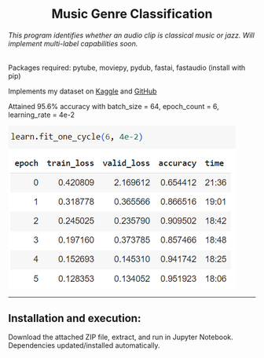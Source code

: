 <h1 style="margin: auto; width: 100%; text-align: center; font-size: 25px;">Music Genre Classification</h1>

<h6>This program identifies whether an audio clip is classical music or jazz. Will implement multi-label capabilities soon.</h6>
 
Packages required: pytube, moviepy, pydub, fastai, fastaudio (install with pip)

Implements my dataset on <a href="https://www.kaggle.com/datasets/benfitzgerald3132/jazz-vs-classical-music-classification/">Kaggle</a> and <a href="https://github.com/bfitzgerald3132/jazz-classical-dataset">GitHub</a>

Attained 95.6% accuracy with batch_size = 64, epoch_count = 6, learning_rate = 4e-2

<img src="https://github.com/bfitzgerald3132/MusicGenreClassification/blob/main/screenshot.png" />

------------------------------

<h2>Installation and execution:</h2>

Download the attached ZIP file, extract, and run in Jupyter Notebook. Dependencies updated/installed automatically.
